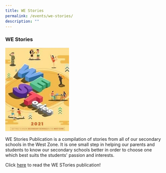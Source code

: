 ```yaml
---
title: WE Stories
permalink: /events/we-stories/
description: ""
---
```

### WE Stories 

<img src="/images/westories.png" 
     style="width:40%">

WE Stories Publication is a compilation of stories from all of our secondary schools in the West Zone. It is one small step in helping our parents and students to know our secondary schools better in order to choose one which best suits the students' passion and interests.   


Click [here](https://online.fliphtml5.com/obrr/vrmu/#p=138) to read the WE STories publication!